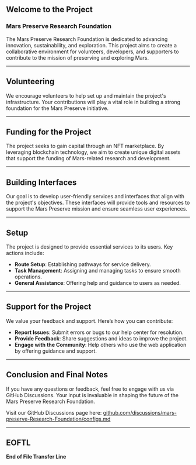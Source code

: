 ## Welcome to the Project
### Mars Preserve Research Foundation

The Mars Preserve Research Foundation is dedicated to advancing innovation, sustainability, and exploration. This project aims to create a collaborative environment for volunteers, developers, and supporters to contribute to the mission of preserving and exploring Mars.

---

## Volunteering
We encourage volunteers to help set up and maintain the project's infrastructure. Your contributions will play a vital role in building a strong foundation for the Mars Preserve initiative.

---

## Funding for the Project
The project seeks to gain capital through an NFT marketplace. By leveraging blockchain technology, we aim to create unique digital assets that support the funding of Mars-related research and development.

---

## Building Interfaces
Our goal is to develop user-friendly services and interfaces that align with the project's objectives. These interfaces will provide tools and resources to support the Mars Preserve mission and ensure seamless user experiences.

---

## Setup
The project is designed to provide essential services to its users. Key actions include:
- **Route Setup**: Establishing pathways for service delivery.
- **Task Management**: Assigning and managing tasks to ensure smooth operations.
- **General Assistance**: Offering help and guidance to users as needed.

---

## Support for the Project
We value your feedback and support. Here’s how you can contribute:
- **Report Issues**: Submit errors or bugs to our help center for resolution.
- **Provide Feedback**: Share suggestions and ideas to improve the project.
- **Engage with the Community**: Help others who use the web application by offering guidance and support.

---

## Conclusion and Final Notes
If you have any questions or feedback, feel free to engage with us via GitHub Discussions. Your input is invaluable in shaping the future of the Mars Preserve Research Foundation.

Visit our GitHub Discussions page here: [github.com/discussions/mars-preserve-Research-Foundation/configs.md](https://github.com/discussions/mars-preserve-Research-Foundation/configs.md)

---

## EOFTL
**End of File Transfer Line**
